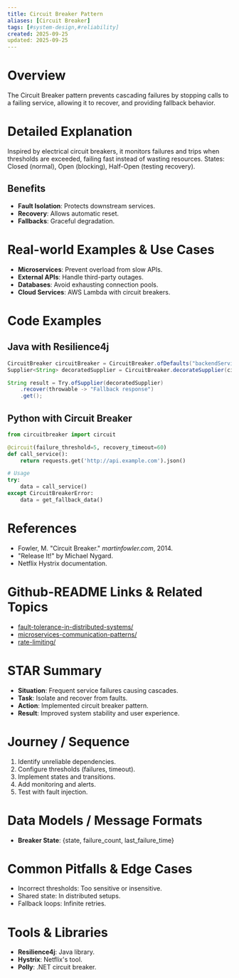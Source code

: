 ```yaml
---
title: Circuit Breaker Pattern
aliases: [Circuit Breaker]
tags: [#system-design,#reliability]
created: 2025-09-25
updated: 2025-09-25
---
```


# Overview

The Circuit Breaker pattern prevents cascading failures by stopping calls to a failing service, allowing it to recover, and providing fallback behavior.

# Detailed Explanation

Inspired by electrical circuit breakers, it monitors failures and trips when thresholds are exceeded, failing fast instead of wasting resources. States: Closed (normal), Open (blocking), Half-Open (testing recovery).

## Benefits
- **Fault Isolation**: Protects downstream services.
- **Recovery**: Allows automatic reset.
- **Fallbacks**: Graceful degradation.

# Real-world Examples & Use Cases

- **Microservices**: Prevent overload from slow APIs.
- **External APIs**: Handle third-party outages.
- **Databases**: Avoid exhausting connection pools.
- **Cloud Services**: AWS Lambda with circuit breakers.

# Code Examples

## Java with Resilience4j
```java
CircuitBreaker circuitBreaker = CircuitBreaker.ofDefaults("backendService");
Supplier<String> decoratedSupplier = CircuitBreaker.decorateSupplier(circuitBreaker, backendService::call);

String result = Try.ofSupplier(decoratedSupplier)
    .recover(throwable -> "Fallback response")
    .get();
```

## Python with Circuit Breaker
```python
from circuitbreaker import circuit

@circuit(failure_threshold=5, recovery_timeout=60)
def call_service():
    return requests.get('http://api.example.com').json()

# Usage
try:
    data = call_service()
except CircuitBreakerError:
    data = get_fallback_data()
```

# References

- Fowler, M. "Circuit Breaker." *martinfowler.com*, 2014.
- "Release It!" by Michael Nygard.
- Netflix Hystrix documentation.

# Github-README Links & Related Topics

- [fault-tolerance-in-distributed-systems/](fault-tolerance-in-distributed-systems/)
- [microservices-communication-patterns/](microservices-communication-patterns/)
- [rate-limiting/](rate-limiting/)

# STAR Summary

- **Situation**: Frequent service failures causing cascades.
- **Task**: Isolate and recover from faults.
- **Action**: Implemented circuit breaker pattern.
- **Result**: Improved system stability and user experience.

# Journey / Sequence

1. Identify unreliable dependencies.
2. Configure thresholds (failures, timeout).
3. Implement states and transitions.
4. Add monitoring and alerts.
5. Test with fault injection.

# Data Models / Message Formats

- **Breaker State**: {state, failure_count, last_failure_time}

# Common Pitfalls & Edge Cases

- Incorrect thresholds: Too sensitive or insensitive.
- Shared state: In distributed setups.
- Fallback loops: Infinite retries.

# Tools & Libraries

- **Resilience4j**: Java library.
- **Hystrix**: Netflix's tool.
- **Polly**: .NET circuit breaker.